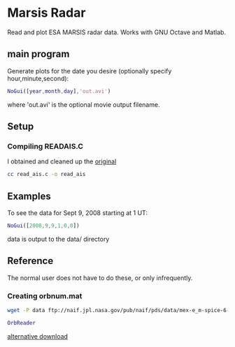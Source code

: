 
# Marsis Radar

Read and plot ESA MARSIS radar data.
Works with GNU Octave and Matlab.

## main program

Generate plots for the date you desire (optionally specify hour,minute,second):

```matlab
NoGui([year,month,day],'out.avi')
```

where 'out.avi' is the optional movie output filename.

## Setup

### Compiling READAIS.C

I obtained and cleaned up the
[original](http://www-pw.physics.uiowa.edu/marsx/Gurnett_etal_GRL_2015/VOLUME/SOFTWARE/READAIS.C)

```sh
cc read_ais.c -o read_ais
```

## Examples

To see the data for Sept 9, 2008 starting at 1 UT:

```matlab
NoGui([2008,9,9,1,0,0])
```

data is output to the data/ directory

## Reference

The normal user does not have to do these, or only infrequently.

### Creating orbnum.mat

```sh
wget -P data ftp://naif.jpl.nasa.gov/pub/naif/pds/data/mex-e_m-spice-6-v1.0/mexsp_1000/EXTRAS/ORBNUM/ORMM_MERGED_00966.ORB
```

```matlab
OrbReader
```

[alternative download](http://ssols01.esac.esa.int/adcs/SPICE/ftp_browse.php?mission=MEX&type=orbnum)
